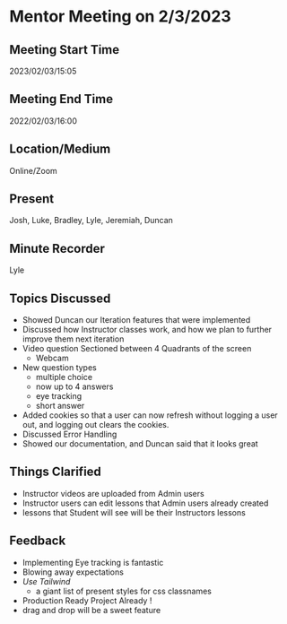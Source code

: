 # Mentor Meeting on 2/3/2023

## Meeting Start Time

2023/02/03/15:05

## Meeting End Time

2022/02/03/16:00

## Location/Medium

Online/Zoom

## Present
Josh, Luke, Bradley, Lyle, Jeremiah, Duncan

## Minute Recorder

Lyle

## Topics Discussed

 - Showed Duncan our Iteration features that were implemented
 - Discussed how Instructor classes work, and how we plan to further improve them next iteration
 - Video question Sectioned between 4 Quadrants of the screen
    - Webcam
 - New question types
    - multiple choice
    - now up to 4 answers
    - eye tracking
    - short answer
 - Added cookies so that a user can now refresh without logging a user out, and logging out clears the cookies.
 - Discussed Error Handling
 - Showed our documentation, and Duncan said that it looks great

## Things Clarified

 - Instructor videos are uploaded from Admin users
 - Instructor users can edit lessons that Admin users already created
 - lessons that Student will see will be their Instructors lessons

## Feedback 
 - Implementing Eye tracking is fantastic
 - Blowing away expectations
 - *Use Tailwind*
    - a giant list of present styles for css classnames
 - Production Ready Project Already !
 - drag and drop will be a sweet feature
